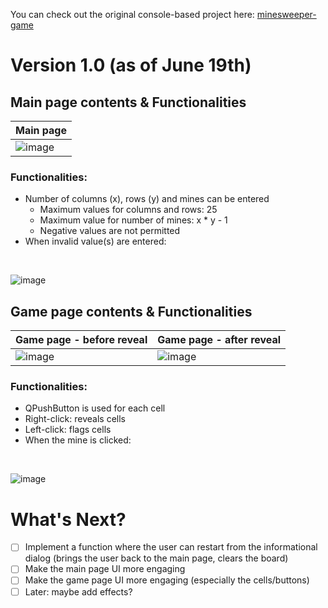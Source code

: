 You can check out the original console-based project here: [minesweeper-game](https://github.com/AshleyKimm/minesweeper-game)

# Version 1.0 (as of June 19th)

## Main page contents & Functionalities
| Main page  |
| ------------- | 
| ![image](https://github.com/user-attachments/assets/e5373dd1-f8b2-40d1-9d77-59e4a51876b3) | 


### Functionalities:
- Number of columns (x), rows (y) and mines can be entered
  - Maximum values for columns and rows: 25
  - Maximum value for number of mines: x * y - 1
  - Negative values are not permitted
- When invalid value(s) are entered:
<br>

![image](https://github.com/user-attachments/assets/f930e2ca-021b-4392-bf30-63d2b6bf296a)

## Game page contents & Functionalities
| Game page - before reveal  | Game page - after reveal |
| ------------- | ------------- |
| ![image](https://github.com/user-attachments/assets/e982ed1b-c057-4b19-b82a-dd34421ade01) | ![image](https://github.com/user-attachments/assets/8ef75333-7a41-4828-917c-3bbbb8648925)  |

### Functionalities:
- QPushButton is used for each cell
- Right-click: reveals cells
- Left-click: flags cells
- When the mine is clicked:
<br>

![image](https://github.com/user-attachments/assets/f703101c-c8e0-4db6-b526-16366e5efa3e)

# What's Next?

- [ ] Implement a function where the user can restart from the informational dialog (brings the user back to the main page, clears the board)
- [ ] Make the main page UI more engaging
- [ ] Make the game page UI more engaging (especially the cells/buttons)
- [ ] Later: maybe add effects?
